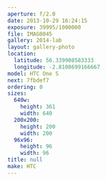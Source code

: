 ```yaml
---
aperture: f/2.0
date: 2013-10-29 16:24:15
exposure: 39995/1000000
file: IMAG0045
gallery: 2014-lab
layout: gallery-photo
location:
  latitude: 56.339908583333
  longitude: -2.8108699166667
model: HTC One S
next: 7fbdef7
ordering: 0
sizes:
  640w:
    height: 361
    width: 640
  200x200:
    height: 200
    width: 200
  96x96:
    height: 96
    width: 96
title: null
make: HTC
---
```

